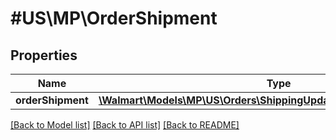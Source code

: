 # #US\MP\OrderShipment

## Properties

Name | Type | Description | Notes
------------ | ------------- | ------------- | -------------
**orderShipment** | [**\Walmart\Models\MP\US\Orders\ShippingUpdatesRequestOrderShipment**](ShippingUpdatesRequestOrderShipment.md) |  | [optional]


[[Back to Model list]](../) [[Back to API list]](../../Api/US/MP) [[Back to README]](../../README.md)
